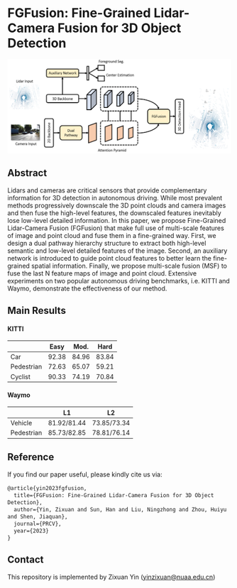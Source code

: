 # FGFusion: Fine-Grained Lidar-Camera Fusion for 3D Object Detection

![image](./pic/backbone.png)

## Abstract
Lidars and cameras are critical sensors that provide complementary information for 3D detection in autonomous driving. While most prevalent methods progressively downscale the 3D point clouds and camera images and then fuse the high-level features, the downscaled features inevitably lose low-level detailed information. In this paper, we propose Fine-Grained Lidar-Camera Fusion (FGFusion) that make full use of multi-scale features of image and point cloud and fuse them in a fine-grained way. First, we design a dual pathway hierarchy structure to extract both high-level semantic and low-level detailed features of the image. Second, an auxiliary network  is introduced to guide point cloud features to better learn the fine-grained spatial information. Finally, we propose multi-scale fusion (MSF) to fuse the last N feature maps of image and point cloud. Extensive experiments on two popular autonomous driving benchmarks, i.e. KITTI and Waymo, demonstrate the effectiveness of our method.

## Main Results

#### KITTI

|           | Easy  | Mod.  | Hard  |
|-----------|-------|-------|-------|
|Car        | 92.38 | 84.96 | 83.84 | 
|Pedestrian | 72.63 | 65.07 | 59.21 |
|Cyclist    | 90.33 | 74.19 | 70.84 |

#### Waymo

|           |     L1      |     L2      |
|-----------|-------------|-------------|
|Vehicle    | 81.92/81.44 | 73.85/73.34 |
|Pedestrian | 85.73/82.85 | 78.81/76.14 |

## Reference
If you find our paper useful, please kindly cite us via:
```
@article{yin2023fgfusion,
  title={FGFusion: Fine-Grained Lidar-Camera Fusion for 3D Object Detection},
  author={Yin, Zixuan and Sun, Han and Liu, Ningzhong and Zhou, Huiyu and Shen, Jiaquan},
  journal={PRCV},
  year={2023}
}
```

## Contact
This repository is implemented by Zixuan Yin (yinzixuan@nuaa.edu.cn)
